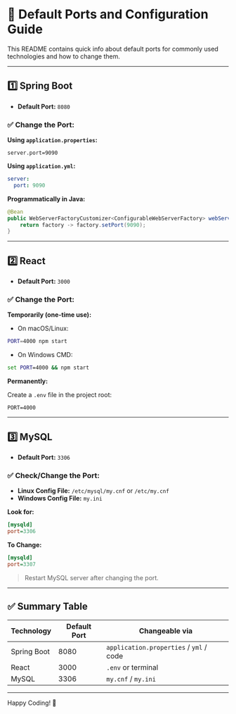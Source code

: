 # 🔌 Default Ports and Configuration Guide

This README contains quick info about default ports for commonly used technologies and how to change them.

---

## 1️⃣ Spring Boot

- **Default Port:** `8080`

### ✅ Change the Port:

**Using `application.properties`:**
```properties
server.port=9090
```

**Using `application.yml`:**
```yaml
server:
  port: 9090
```

**Programmatically in Java:**
```java
@Bean
public WebServerFactoryCustomizer<ConfigurableWebServerFactory> webServerFactoryCustomizer() {
    return factory -> factory.setPort(9090);
}
```

---

## 2️⃣ React

- **Default Port:** `3000`

### ✅ Change the Port:

**Temporarily (one-time use):**

- On macOS/Linux:
```bash
PORT=4000 npm start
```

- On Windows CMD:
```cmd
set PORT=4000 && npm start
```

**Permanently:**

Create a `.env` file in the project root:
```env
PORT=4000
```

---

## 3️⃣ MySQL

- **Default Port:** `3306`

### ✅ Check/Change the Port:

- **Linux Config File:** `/etc/mysql/my.cnf` or `/etc/my.cnf`
- **Windows Config File:** `my.ini`

**Look for:**
```ini
[mysqld]
port=3306
```

**To Change:**
```ini
[mysqld]
port=3307
```

> Restart MySQL server after changing the port.

---

## ✅ Summary Table

| Technology     | Default Port | Changeable via           |
|----------------|--------------|---------------------------|
| Spring Boot    | 8080         | `application.properties` / `yml` / code |
| React          | 3000         | `.env` or terminal        |
| MySQL          | 3306         | `my.cnf` / `my.ini`       |

---

Happy Coding! 🚀
